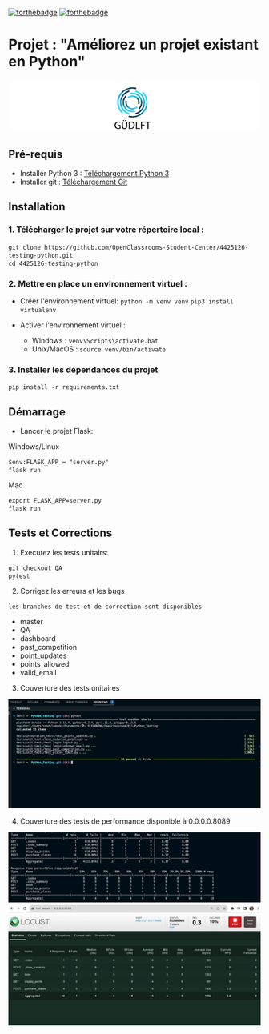 [![forthebadge](https://forthebadge.com/images/badges/made-with-python.svg)](https://forthebadge.com) [![forthebadge](https://forthebadge.com/images/badges/built-with-love.svg)](https://forthebadge.com)
# Projet : "Améliorez un projet existant en Python"
![alt text](img/logo-gudlft.png)


## Pré-requis

* Installer Python 3 : [Téléchargement Python 3](https://www.python.org/downloads/)
* Installer git : [Téléchargement Git](https://git-scm.com/book/fr/v2/D%C3%A9marrage-rapide-Installation-de-Git)

## Installation

### 1. Télécharger le projet sur votre répertoire local :
```
git clone https://github.com/OpenClassrooms-Student-Center/4425126-testing-python.git
cd 4425126-testing-python
```
### 2. Mettre en place un environnement virtuel :
* Créer l'environnement virtuel:
`python -m venv venv`
`pip3 install virtualenv`

* Activer l'environnement virtuel :
    * Windows : `venv\Scripts\activate.bat`
    * Unix/MacOS : `source venv/bin/activate`


### 3. Installer les dépendances du projet
```
pip install -r requirements.txt
```

## Démarrage
* Lancer le projet Flask:

Windows/Linux
```
$env:FLASK_APP = "server.py"
flask run
```

Mac
```
export FLASK_APP=server.py
flask run
```


## Tests et Corrections
1. Executez les tests unitairs:
```
git checkout QA
pytest
```

2. Corrigez les erreurs et les bugs
```
les branches de test et de correction sont disponibles
```
  - master
  - QA
  - dashboard
  - past_competition
  - point_updates
  - points_allowed
  - valid_email


3. Couverture des tests unitaires

![alt text](img/couverture-test.png)

4. Couverture des tests de performance
disponible à 0.0.0.0.8089

![Tests de performance](img/test-performance-terminal.png)
![Tests de performance](img/test-performance.png)




